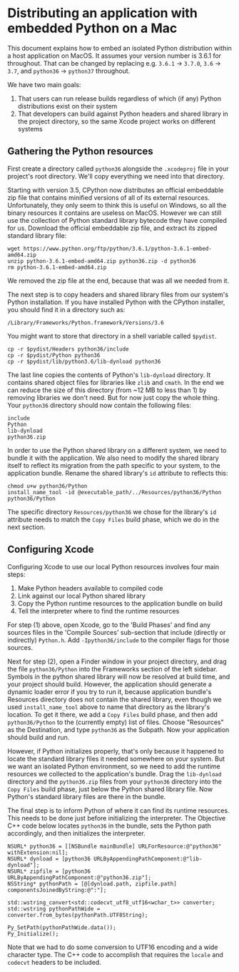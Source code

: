 # Distributing an application with embedded Python on a Mac

This document explains how to embed an isolated Python distribution within a host application on MacOS. It assumes your version number is 3.6.1 for throughout. That can be changed by replacing e.g. `3.6.1` -> `3.7.0`, `3.6` -> `3.7`, and `python36` -> `python37` throughout.


We have two main goals:

1. That users can run release builds regardless of which (if any) Python distributions exist on their system
2. That developers can build against Python headers and shared library in the project directory, so the same Xcode project works on different systems


## Gathering the Python resources

First create a directory called `python36` alongside the `.xcodeproj` file in your project's root directory. We'll copy everything we need into that directory.

Starting with version 3.5, CPython now distributes an official embeddable zip file that contains minified versions of all of its external resources. Unfortunately, they only seem to think this is useful on Windows, so all the binary resources it contains are useless on MacOS. However we can still use the collection of Python standard library bytecode they have compiled for us. Download the official embeddable zip file, and extract its zipped standard library file:

    wget https://www.python.org/ftp/python/3.6.1/python-3.6.1-embed-amd64.zip
    unzip python-3.6.1-embed-amd64.zip python36.zip -d python36
    rm python-3.6.1-embed-amd64.zip

We removed the zip file at the end, because that was all we needed from it.

The next step is to copy headers and shared library files from our system's Python installation. If you have installed Python with the CPython installer, you should find it in a directory such as:

    /Library/Frameworks/Python.framework/Versions/3.6

You might want to store that directory in a shell variable called `$pydist`.

    cp -r $pydist/Headers python36/include
    cp -r $pydist/Python python36
    cp -r $pydist/lib/python3.6/lib-dynload python36

The last line copies the contents of Python's `lib-dynload` directory. It contains shared object files for libraries like `zlib` and `cmath`. In the end we can reduce the size of this directory (from ~12 MB to less than 1) by removing libraries we don't need. But for now just copy the whole thing. Your `python36` directory should now contain the following files:

    include
    Python
    lib-dynload
    python36.zip

In order to use the Python shared library on a different system, we need to bundle it with the application. We also need to modify the shared library itself to reflect its migration from the path specific to your system, to the application bundle. Rename the shared library's `id` attribute to reflects this:

    chmod u+w python36/Python
    install_name_tool -id @executable_path/../Resources/python36/Python python36/Python

The specific directory `Resources/python36` we chose for the library's `id` attribute needs to match the `Copy Files` build phase, which we do in the next section.


## Configuring Xcode

Configuring Xcode to use our local Python resources involves four main steps:

1. Make Python headers available to compiled code
2. Link against our local Python shared library
3. Copy the Python runtime resources to the application bundle on build
4. Tell the interpreter where to find the runtime resources


For step (1) above, open Xcode, go to the 'Build Phases' and find any sources files in the 'Compile Sources' sub-section that include (directly or indirectly) `Python.h`. Add `-Ipython36/include` to the compiler flags for those sources.

Next for step (2), open a Finder window in your project directory, and drag the file `python36/Python` into the Frameworks section of the left sidebar. Symbols in the python shared library will now be resolved at build time, and your project should build. However, the application should generate a dynamic loader error if you try to run it, because application bundle's Resources directory does not contain the shared library, even though we used `install_name_tool` above to name that directory as the library's location. To get it there, we add a `Copy Files` build phase, and then add `python36/Python` to the (currently empty) list of files. Choose "Resources" as the Destination, and type `python36` as the Subpath. Now your application should build and run.

However, if Python initializes properly, that's only because it happened to locate the standard library files it needed somewhere on your system. But we want an isolated Python environment, so we need to add the runtime resources we collected to the application's bundle. Drag the `lib-dynload` directory and the `python36.zip` files from your `python36` directory into the `Copy Files` build phase, just below the Python shared library file. Now Python's standard library files are there in the bundle.

The final step is to inform Python of where it can find its runtime resources. This needs to be done just before initializing the interpreter. The Objective C++ code below locates `python36` in the bundle, sets the Python path accordingly, and then initializes the interpreter.

    NSURL* python36 = [[NSBundle mainBundle] URLForResource:@"python36" withExtension:nil];
    NSURL* dynload = [python36 URLByAppendingPathComponent:@"lib-dynload"];
    NSURL* zipfile = [python36 URLByAppendingPathComponent:@"python36.zip"];
    NSString* pythonPath = [@[dynload.path, zipfile.path] componentsJoinedByString:@":"];

    std::wstring_convert<std::codecvt_utf8_utf16<wchar_t>> converter;
    std::wstring pythonPathWide = converter.from_bytes(pythonPath.UTF8String);

    Py_SetPath(pythonPathWide.data());
    Py_Initialize();

Note that we had to do some conversion to UTF16 encoding and a wide character type. The C++ code to accomplish that requires the `locale` and `codecvt` headers to be included.
